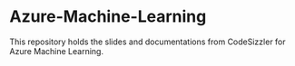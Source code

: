 # Azure-Machine-Learning
This repository holds the slides and documentations from CodeSizzler for Azure Machine Learning. 
